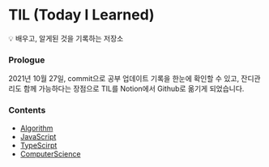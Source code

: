 # TIL (Today I Learned)

💡 배우고, 알게된 것을 기록하는 저장소

### Prologue
2021년 10월 27일, commit으로 공부 업데이트 기록을 한눈에 확인할 수 있고, 잔디관리도 함께 가능하다는 장점으로 TIL를 Notion에서 Github로 옮기게 되었습니다.

### Contents

- [Algorithm](https://github.com/cue28/TIL/tree/main/Algorithm)
- [JavaScript](https://github.com/cue28/TIL/tree/main/JavaScript)
- [TypeScirpt](https://github.com/cue28/TIL/tree/main/TypeScript)
- [ComputerScience](https://github.com/cue28/TIL/tree/main/ComputerScience)
